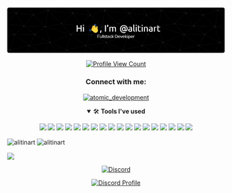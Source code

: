 [![Header](./github-header-image.png)](https://instagram.com/atomic_development)

<p align="center">
  <a href="https://github.com/alitinart">
    <img src="https://komarev.com/ghpvc/?username=alitinart&style=flat-square&label=Profile%20Views&logo=github" alt="Profile View Count"/>
  </a>
</p>

<h3 align="center">Connect with me:</h3>
<p align="center">
<a href="https://instagram.com/atomic_development" target="blank"><img align="center" src="https://raw.githubusercontent.com/rahuldkjain/github-profile-readme-generator/master/src/images/icons/Social/instagram.svg" alt="atomic_development" height="30" width="40" /></a>
</p>

<details open>
   <summary align="center">🛠 <b>Tools I've used</b></summary>
   <p>
   <p align="center">
      <img src="https://img.shields.io/badge/Node.JS-black?style=for-the-badge&logo=node.js" />
      <img src="https://img.shields.io/badge/-HTML5-black?style=for-the-badge&logo=HTML5" />
      <img src="https://img.shields.io/badge/CSS-black?style=for-the-badge&logo=css3&logoColor=1572B6" />
      <img src="https://img.shields.io/badge/Javascript-black?style=for-the-badge&logo=javascript" />
      <img src="https://img.shields.io/badge/TailwindCSS-black?style=for-the-badge&logo=Tailwind%20CSS" />
      <img src="https://img.shields.io/badge/Vue-black?style=for-the-badge&logo=Vue.js" />
      <img src="https://img.shields.io/badge/React-black?style=for-the-badge&logo=react" />
      <img src="https://img.shields.io/badge/Font%20Awesome-black?style=for-the-badge&logo=Font%20Awesome" />
      <img src="https://img.shields.io/badge/Github-black?style=for-the-badge&logo=Github" />
      <img src="https://img.shields.io/badge/Jetbrains-black?style=for-the-badge&logo=Jetbrains" />
      <img src="https://img.shields.io/badge/Visual%20Studio%20Code-black?style=for-the-badge&logo=visual-studio-code&logoColor=007ACC" />
      <img src="https://img.shields.io/badge/NPM-black?style=for-the-badge&logo=npm" />
      <img src="https://img.shields.io/badge/MongoDB-black?style=for-the-badge&logo=Mongodb" />
      <img src="https://img.shields.io/badge/Photoshop-black?style=for-the-badge&logo=Adobe%20Photoshop" />
      <img src="https://img.shields.io/badge/Windows-black?style=for-the-badge&logo=Windows" />
      <img src="https://img.shields.io/badge/Angular-black?style=for-the-badge&logo=Angular" />
      <img src="https://img.shields.io/badge/Figma-black?style=for-the-badge&logo=Figma" />
      <img src="https://img.shields.io/badge/Discord-black?style=for-the-badge&logo=Discord" />
   </p>
</details>

<img align="center" src="https://github-readme-stats.vercel.app/api/top-langs?username=alitinart&show_icons=true&locale=en&layout=compact&theme=dark" alt="alitinart" />

<img align="center" src="https://github-readme-streak-stats.herokuapp.com/?user=alitinart&theme=dark" alt="alitinart" />


<p><a href="https://github-readme-stats.vercel.app/api?username=alitinart&count_private=true&show_icons=true&theme=dark"><img align="center" src="https://github-readme-stats.vercel.app/api?username=alitinart&count_private=true&show_icons=true&theme=dark" /></a></p>

<p align="center">
<a href="https://discord.com/users/173557815326015488" target="_blank"><img alt="Discord" title="Discord" height="32" width="32" src="https://raw.githubusercontent.com/peterthehan/peterthehan/master/assets/discord.svg"></a>
</p>
<p align="center">
  <a href="https://discord.com/users/173557815326015488">
    <img src="https://lanyard-profile-readme.vercel.app/api/356048059018248205?bg=0a0f16" alt="Discord Profile"/>
  </a>
</p>
